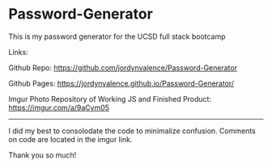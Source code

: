 # Password-Generator
This is my password generator for the UCSD full stack bootcamp


Links:

Github Repo:
https://github.com/jordynvalence/Password-Generator


Github Pages:
https://jordynvalence.github.io/Password-Generator/


Imgur Photo Repository of Working JS and Finished Product:
https://imgur.com/a/9aCym05





-------------------------------------------------------------

I did my best to consolodate the code to minimalize confusion. Comments on code are located in the imgur link.

Thank you so much!